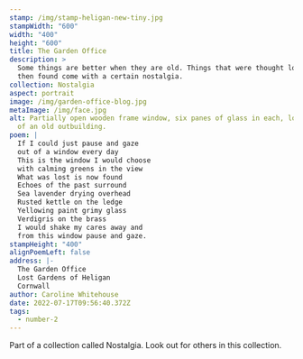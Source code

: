 ```yaml
---
stamp: /img/stamp-heligan-new-tiny.jpg
stampWidth: "600"
width: "400"
height: "600"
title: The Garden Office
description: >
  Some things are better when they are old. Things that were thought lost but
  then found come with a certain nostalgia.
collection: Nostalgia
aspect: portrait
image: /img/garden-office-blog.jpg
metaImage: /img/face.jpg
alt: Partially open wooden frame window, six panes of glass in each, looking out
  of an old outbuilding.
poem: |
  If I could just pause and gaze
  out of a window every day
  This is the window I would choose
  with calming greens in the view
  What was lost is now found
  Echoes of the past surround
  Sea lavender drying overhead
  Rusted kettle on the ledge
  Yellowing paint grimy glass
  Verdigris on the brass
  I would shake my cares away and
  from this window pause and gaze.
stampHeight: "400"
alignPoemLeft: false
address: |-
  The Garden Office
  Lost Gardens of Heligan
  Cornwall
author: Caroline Whitehouse
date: 2022-07-17T09:56:40.372Z
tags:
  - number-2
---
```

Part of a collection called Nostalgia. Look out for others in this collection.